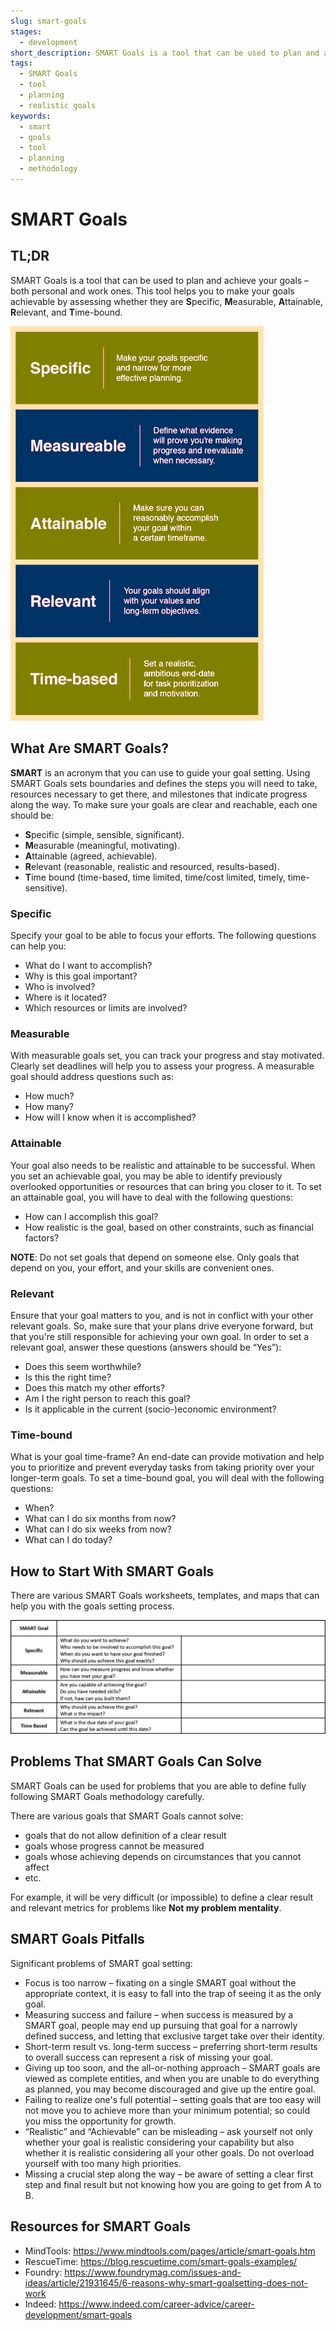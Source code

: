 ```yaml
---
slug: smart-goals
stages:
  - development
short_description: SMART Goals is a tool that can be used to plan and achieve your goals – both personal and work ones. This tool helps you to make your goals achievable by assessing whether they are Specific, Measurable, Attainable, Relevant, and Time-bound. 
tags:
  - SMART Goals
  - tool
  - planning
  - realistic goals
keywords:
  - smart
  - goals
  - tool
  - planning
  - methodology
---
```


# SMART Goals

## TL;DR

SMART Goals is a tool that can be used to plan and achieve your goals – both personal and work ones. This tool helps you to make your goals achievable by assessing whether they are **S**pecific, **M**easurable, **A**ttainable, **R**elevant, and **T**ime-bound. 

![](/files/smart3.png) 

## What Are SMART Goals?

**SMART** is an acronym that you can use to guide your goal setting. Using SMART Goals sets boundaries and defines the steps you will need to take, resources necessary to get there, and milestones that indicate progress along the way. To make sure your goals are clear and reachable, each one should be:

- **S**pecific (simple, sensible, significant).
- **M**easurable (meaningful, motivating).
- **A**ttainable (agreed, achievable).
- **R**elevant (reasonable, realistic and resourced, results-based).
- **T**ime bound (time-based, time limited, time/cost limited, timely, time-sensitive).

### Specific

Specify your goal to be able to focus your efforts. The following questions can help you: 

- What do I want to accomplish?
- Why is this goal important?
- Who is involved?
- Where is it located?
- Which resources or limits are involved?

### Measurable

With measurable goals set, you can track your progress and stay motivated. Clearly set deadlines will help you to assess your progress. 
A measurable goal should address questions such as:

- How much?
- How many?
- How will I know when it is accomplished?

### Attainable

Your goal also needs to be realistic and attainable to be successful. When you set an achievable goal, you may be able to identify previously overlooked opportunities or resources that can bring you closer to it.
To set an attainable goal, you will have to deal with the following questions:

- How can I accomplish this goal?
- How realistic is the goal, based on other constraints, such as financial factors?

**NOTE**: Do not set goals that depend on someone else. Only goals that depend on you, your effort, and your skills are convenient ones. 

### Relevant

Ensure that your goal matters to you, and is not in conflict with your other relevant goals. So, make sure that your plans drive everyone forward, but that you're still responsible for achieving your own goal.
In order to set a relevant goal, answer these questions (answers should be “Yes”): 

- Does this seem worthwhile?
- Is this the right time?
- Does this match my other efforts?
- Am I the right person to reach this goal?
- Is it applicable in the current (socio-)economic environment?

### Time-bound

What is your goal time-frame? An end-date can provide motivation and help you to prioritize and prevent everyday tasks from taking priority over your longer-term goals.
To set a time-bound goal, you will deal with the following questions:

- When?
- What can I do six months from now?
- What can I do six weeks from now?
- What can I do today?

## How to Start With SMART Goals

There are various SMART Goals worksheets, templates, and maps that can help you with the goals setting process. 

![](/files/smart_templ1b.png)

## Problems That SMART Goals Can Solve

SMART Goals can be used for problems that you are able to define fully following SMART Goals methodology carefully. 

There are various goals that SMART Goals cannot solve: 

- goals that do not allow definition of a clear result
- goals whose progress cannot be measured
- goals whose achieving depends on circumstances that you cannot affect
- etc.

For example, it will be very difficult (or impossible) to define a clear result and relevant metrics for problems like __**Not my problem mentality**__.

## SMART Goals Pitfalls 

Significant problems of SMART goal setting:

- Focus is too narrow – fixating on a single SMART goal without the appropriate context, it is easy to fall into the trap of seeing it as the only goal.
- Measuring success and failure – when success is measured by a SMART goal, people may end up pursuing that goal for a narrowly defined success, and letting that exclusive target take over their identity.
- Short-term result vs. long-term success – preferring short-term results to overall success can represent a risk of missing your goal. 
- Giving up too soon, and the all-or-nothing approach – SMART goals are viewed as complete entities, and when you are unable to do everything as planned, you may become discouraged and give up the entire goal.
- Failing to realize one's full potential – setting goals that are too easy will not move you to achieve more than your minimum potential; so could you miss the opportunity for growth.
- “Realistic” and “Achievable” can be misleading – ask yourself not only whether your goal is realistic considering your capability but also whether it is realistic considering all your other goals. Do not overload yourself with too many high priorities.
- Missing a crucial step along the way – be aware of setting a clear first step and final result but not knowing how you are going to get from A to B.

## Resources for SMART Goals

- MindTools: https://www.mindtools.com/pages/article/smart-goals.htm
- RescueTime: https://blog.rescuetime.com/smart-goals-examples/ 
- Foundry: https://www.foundrymag.com/issues-and-ideas/article/21931645/6-reasons-why-smart-goalsetting-does-not-work
- Indeed: https://www.indeed.com/career-advice/career-development/smart-goals
